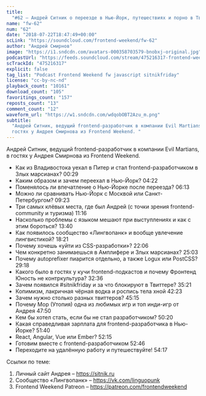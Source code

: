 ```yaml
---
title:
  "#62 – Андрей Ситник о переезде в Нью-Йорк, путешествиях и порно в Твиттере"
name: "fw-62"
num: "62"
date: "2018-07-22T18:47:49+00:00"
scLink: "https://soundcloud.com/frontend-weekend/fw-62"
author: "Андрей Смирнов"
image: "https://i1.sndcdn.com/avatars-000358703579-bnobxj-original.jpg"
podcastUrl: "https://feeds.soundcloud.com/stream/475216317-frontend-weekend-fw-62.m4a"
scTrackId: "475216317"
explicit: false
tag_list: "Podcast Frontend Weekend fw javascript sitnikfriday"
license: "cc-by-nc-nd"
playback_count: "10161"
download_count: "105"
favoritings_count: "157"
reposts_count: "13"
comment_count: "12"
waveform_url: "https://w1.sndcdn.com/wdqobOBT2Azu_m.png"
subtitle:
  "Андрей Ситник, ведущий frontend-разработчик в компании Evil Martians, в
  гостях у Андрея Смирнова из Frontend Weekend. "
---
```


Андрей Ситник, ведущий frontend-разработчик в компании Evil Martians, в гостях у
Андрея Смирнова из Frontend Weekend.

- Как из Владивостока уехал в Питер и стал frontend-разработчиком в Злых
  марсианах? <timecode sec="29">00:29</timecode>
- Каким образом и зачем переехал в Нью-Йорк?
  <timecode sec="262">04:22</timecode>
- Поменялось ли впечатление о Нью-Йорке после переезда?
  <timecode sec="373">06:13</timecode>
- Можно ли сравнивать Нью-Йорк с Москвой или Санкт-Петербургом?
  <timecode sec="563">09:23</timecode>
- Три самых клёвых места, где был Андрей (с точки зрения frontend-community и
  туризма) <timecode sec="676">11:16</timecode>
- Насколько проблемы с языком мешают при выступлениях и как с этим бороться?
  <timecode sec="820">13:40</timecode>
- Как появилось сообщество «Лингвопанк» и вообще увлечение лингвистикой?
  <timecode sec="1101">18:21</timecode>
- Почему хочешь «уйти из CSS-разработки»? <timecode sec="1326">22:06</timecode>
- Чем конкретно занимаешься в Амплифере и Злых марсианах?
  <timecode sec="1503">25:03</timecode>
- Почему autoprefixer пиарится отдельно, а также Logux или PostCSS?
  <timecode sec="1758">29:18</timecode>
- Какого было в гостях у кучи frontend-подкастов и почему Фронтенд Юность не
  контркультура? <timecode sec="1956">32:36</timecode>
- Зачем появился #sitnikfriday и за что блокируют в Твиттере?
  <timecode sec="2121">35:21</timecode>
- Копимизм, лакричная чёрная водка и роспись тела хной
  <timecode sec="2543">42:23</timecode>
- Зачем нужно столько разных твиттеров? <timecode sec="2715">45:15</timecode>
- Почему Мор (Утопия) одна из любимых игр и топ инди-игр от Андрея
  <timecode sec="2870">47:50</timecode>
- Кем бы хотел стать, если бы не стал разработчиком?
  <timecode sec="3020">50:20</timecode>
- Какая справедливая зарплата для frontend-разработчика в Нью-Йорке?
  <timecode sec="3100">51:40</timecode>
- React, Angular, Vue или Ember? <timecode sec="3135">52:15</timecode>
- Готовим вместе с frontend-разработчиком <timecode sec="3166">52:46</timecode>
- Переходите на удалённую работу и путешествуйте!
  <timecode sec="3257">54:17</timecode>

Ссылки по теме:

1. Личный сайт Андрея – <https://sitnik.ru>
2. Сообщество «Лингвопанк» – <https://vk.com/linguopunk>
3. Frontend Weekend Patreon – <https://patreon.com/frontendweekend>
